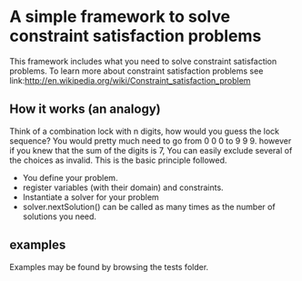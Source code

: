 # A simple framework to solve constraint satisfaction problems
This framework includes what you need to solve constraint satisfaction problems. 
To learn more about constraint satisfaction problems see link:http://en.wikipedia.org/wiki/Constraint_satisfaction_problem 

## How it works (an analogy)
Think of a combination lock with n digits, how would you guess the lock sequence? You would pretty much need  to go from 0 0 0 to 9 9 9. however if you knew that the sum of the digits is 7, You can easily exclude several of the choices as invalid. This is the basic principle followed. 

* You define your problem.
* register variables (with their domain) and constraints. 
* Instantiate a solver for your problem
* solver.nextSolution() can be called as many times as the number of solutions you need. 
 
## examples
Examples may be found by browsing the tests folder. 




